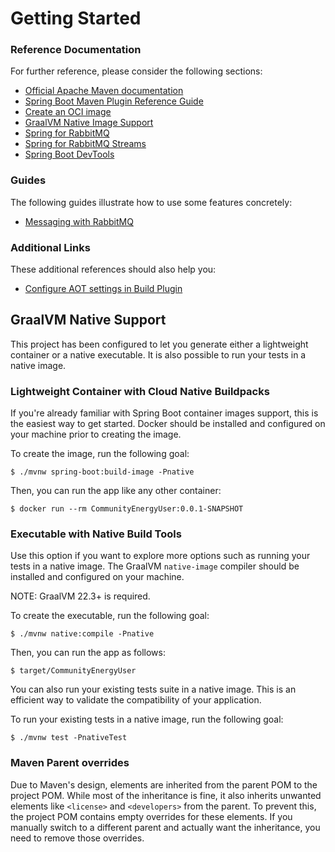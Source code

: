 # Getting Started

### Reference Documentation

For further reference, please consider the following sections:

* [Official Apache Maven documentation](https://maven.apache.org/guides/index.html)
* [Spring Boot Maven Plugin Reference Guide](https://docs.spring.io/spring-boot/3.4.5/maven-plugin)
* [Create an OCI image](https://docs.spring.io/spring-boot/3.4.5/maven-plugin/build-image.html)
* [GraalVM Native Image Support](https://docs.spring.io/spring-boot/3.4.5/reference/packaging/native-image/introducing-graalvm-native-images.html)
* [Spring for RabbitMQ](https://docs.spring.io/spring-boot/3.4.5/reference/messaging/amqp.html)
* [Spring for RabbitMQ Streams](https://docs.spring.io/spring-amqp/reference/stream.html)
* [Spring Boot DevTools](https://docs.spring.io/spring-boot/3.4.5/reference/using/devtools.html)

### Guides

The following guides illustrate how to use some features concretely:

* [Messaging with RabbitMQ](https://spring.io/guides/gs/messaging-rabbitmq/)

### Additional Links

These additional references should also help you:

* [Configure AOT settings in Build Plugin](https://docs.spring.io/spring-boot/3.4.5/how-to/aot.html)

## GraalVM Native Support

This project has been configured to let you generate either a lightweight container or a native executable.
It is also possible to run your tests in a native image.

### Lightweight Container with Cloud Native Buildpacks

If you're already familiar with Spring Boot container images support, this is the easiest way to get started.
Docker should be installed and configured on your machine prior to creating the image.

To create the image, run the following goal:

```
$ ./mvnw spring-boot:build-image -Pnative
```

Then, you can run the app like any other container:

```
$ docker run --rm CommunityEnergyUser:0.0.1-SNAPSHOT
```

### Executable with Native Build Tools

Use this option if you want to explore more options such as running your tests in a native image.
The GraalVM `native-image` compiler should be installed and configured on your machine.

NOTE: GraalVM 22.3+ is required.

To create the executable, run the following goal:

```
$ ./mvnw native:compile -Pnative
```

Then, you can run the app as follows:

```
$ target/CommunityEnergyUser
```

You can also run your existing tests suite in a native image.
This is an efficient way to validate the compatibility of your application.

To run your existing tests in a native image, run the following goal:

```
$ ./mvnw test -PnativeTest
```

### Maven Parent overrides

Due to Maven's design, elements are inherited from the parent POM to the project POM.
While most of the inheritance is fine, it also inherits unwanted elements like `<license>` and `<developers>` from the
parent.
To prevent this, the project POM contains empty overrides for these elements.
If you manually switch to a different parent and actually want the inheritance, you need to remove those overrides.

